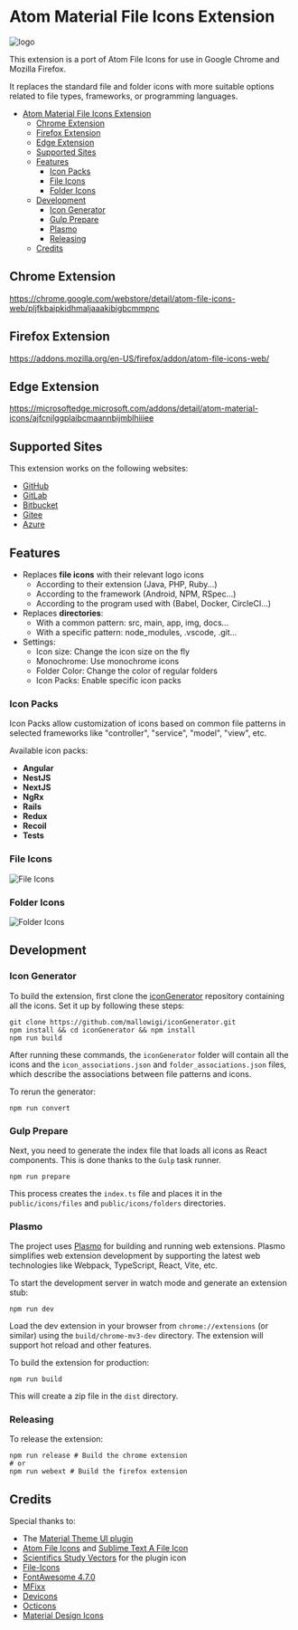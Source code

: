 # Atom Material File Icons Extension

![logo](https://raw.githubusercontent.com/mallowigi/a-file-icon-idea/master/src/main/resources/META-INF/pluginIcon.svg?sanitize=true)

This extension is a port of Atom File Icons for use in Google Chrome and Mozilla Firefox.

It replaces the standard file and folder icons with more suitable options related to file types, frameworks, or programming languages.

<!-- TOC -->

* [Atom Material File Icons Extension](#atom-material-file-icons-extension)
    * [Chrome Extension](#chrome-extension)
    * [Firefox Extension](#firefox-extension)
    * [Edge Extension](#edge-extension)
    * [Supported Sites](#supported-sites)
    * [Features](#features)
        * [Icon Packs](#icon-packs)
        * [File Icons](#file-icons)
        * [Folder Icons](#folder-icons)
    * [Development](#development)
        * [Icon Generator](#icon-generator)
        * [Gulp Prepare](#gulp-prepare)
        * [Plasmo](#plasmo)
        * [Releasing](#releasing)
    * [Credits](#credits)

<!-- TOC -->

## Chrome Extension

<https://chrome.google.com/webstore/detail/atom-file-icons-web/pljfkbaipkidhmaljaaakibigbcmmpnc>

## Firefox Extension

<https://addons.mozilla.org/en-US/firefox/addon/atom-file-icons-web/>

## Edge Extension

<https://microsoftedge.microsoft.com/addons/detail/atom-material-icons/ajfcnjlggplaibcmaannbijmblhiiiee>

## Supported Sites

This extension works on the following websites:

- [GitHub](https://github.com)
- [GitLab](https://gitlab.com)
- [Bitbucket](https://bitbucket.org)
- [Gitee](https://gitee.com)
- [Azure](https://dev.azure.com)

## Features

- Replaces **file icons** with their relevant logo icons
    - According to their extension (Java, PHP, Ruby...)
    - According to the framework (Android, NPM, RSpec...)
    - According to the program used with (Babel, Docker, CircleCI...)
- Replaces **directories**:
    - With a common pattern: src, main, app, img, docs...
    - With a specific pattern: node_modules, .vscode, .git...
- Settings:
    - Icon size: Change the icon size on the fly
    - Monochrome: Use monochrome icons
    - Folder Color: Change the color of regular folders
    - Icon Packs: Enable specific icon packs

### Icon Packs

Icon Packs allow customization of icons based on common file patterns in selected frameworks like "controller", "service", "model", "view",
etc.

Available icon packs:

- **Angular**
- **NestJS**
- **NextJS**
- **NgRx**
- **Rails**
- **Redux**
- **Recoil**
- **Tests**

### File Icons

![File Icons](https://raw.githubusercontent.com/mallowigi/iconGenerator/master/assets/files.png)

### Folder Icons

![Folder Icons](https://raw.githubusercontent.com/mallowigi/iconGenerator/master/assets/folders.png)

## Development

### Icon Generator

To build the extension, first clone the [iconGenerator](https://github.com/mallowigi/iconGenerator.git) repository containing all the icons.
Set it up by following these steps:

```shell
git clone https://github.com/mallowigi/iconGenerator.git
npm install && cd iconGenerator && npm install
npm run build
```

After running these commands, the `iconGenerator` folder will contain all the icons and the `icon_associations.json`
and `folder_associations.json` files, which describe the associations between file patterns and icons.

To rerun the generator:

```shell
npm run convert
```

### Gulp Prepare

Next, you need to generate the index file that loads all icons as React components. This is done thanks to the `Gulp` task runner.

```shell
npm run prepare
```

This process creates the `index.ts` file and places it in the `public/icons/files` and `public/icons/folders` directories.

### Plasmo

The project uses [Plasmo](https://www.plasmo.com/) for building and running web extensions. Plasmo simplifies web extension development by
supporting the latest web technologies like Webpack, TypeScript, React, Vite, etc.

To start the development server in watch mode and generate an extension stub:

```shell
npm run dev
```

Load the dev extension in your browser from `chrome://extensions` (or similar) using the `build/chrome-mv3-dev` directory. The extension
will
support hot reload and other features.

To build the extension for production:

```shell
npm run build
```

This will create a zip file in the `dist` directory.

### Releasing

To release the extension:

```shell
npm run release # Build the chrome extension
# or
npm run webext # Build the firefox extension
```

## Credits

Special thanks to:

- The [Material Theme UI plugin](https://www.material-theme.com)
- [Atom File Icons](https://github.com/file-icons/atom) and [Sublime Text A File Icon](https://github.com/SublimeText/AFileIcon)
- [Scientifics Study Vectors](https://www.svgrepo.com/svg/121720/atom) for the plugin icon
- [File-Icons](https://github.com/file-icons/source/blob/master/charmap.md)
- [FontAwesome 4.7.0](https://fontawesome.com/v4.7.0/cheatsheet/)
- [MFixx](https://github.com/file-icons/MFixx/blob/master/charmap.md)
- [Devicons](https://github.com/file-icons/DevOpicons/blob/master/charmap.md)
- [Octicons](https://octicons.github.com/)
- [Material Design Icons](https://materialdesignicons.com/)
